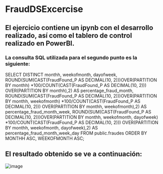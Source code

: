 # FraudDSExcercise

## El ejercicio contiene un ipynb con el desarrollo realizado, así como el tablero de control realizado en PowerBI.

### La consulta SQL utilizada para el segundo punto es la siguiente:


SELECT DISTINCT
  monthh,
  weekofmonth,
  dayofweek,
  ROUND(SUM(CAST(FraudFound_P AS DECIMAL(10, 2)))OVER(PARTITION BY monthh) *100/COUNT(CAST(FraudFound_P AS DECIMAL(10, 2))) OVER(PARTITION BY monthh),2) AS percentage_fraud_month,
  ROUND(SUM(CAST(FraudFound_P AS DECIMAL(10, 2)))OVER(PARTITION BY monthh, weekofmonth) *100/COUNT(CAST(FraudFound_P AS DECIMAL(10, 2))) OVER(PARTITION BY monthh, weekofmonth),2) AS percentage_fraud_month_week,
  ROUND(SUM(CAST(FraudFound_P AS DECIMAL(10, 2)))OVER(PARTITION BY monthh, weekofmonth, dayofweek) *100/COUNT(CAST(FraudFound_P AS DECIMAL(10, 2))) OVER(PARTITION BY monthh, weekofmonth, dayofweek),2) AS percentage_fraud_month_week_day
FROM
  public.fraudes
ORDER BY
  MONTHH ASC, 
  WEEKOFMONTH ASC;

  ## El resultado obtenido se ve a continuación:

![image](https://github.com/segamboa/FraudDSExcercise/assets/47196444/99e70cab-a689-4c47-9f4d-200afa1a2826)

